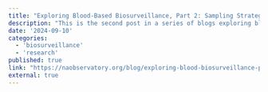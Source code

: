 ```yaml
---
title: "Exploring Blood-Based Biosurveillance, Part 2: Sampling Strategies within the US Blood Supply"
description: "This is the second post in a series of blogs exploring blood-based biosurveillance for novel pathogen detection as part of the NAO’s effort to evaluate different biosurveillance approaches."
date: '2024-09-10'
categories:
  - 'biosurveillance'
  - 'research'
published: true
link: "https://naobservatory.org/blog/exploring-blood-biosurveillance-part2/"
external: true
---
```

